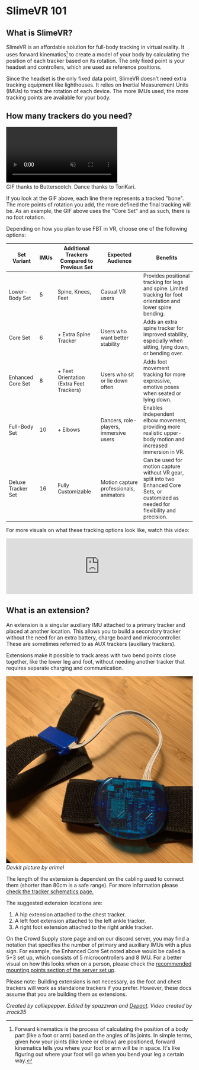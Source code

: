 # SlimeVR 101

## What is SlimeVR?

SlimeVR is an affordable solution for full-body tracking in virtual reality. It uses forward kinematics[^note] to create a model of your body by calculating the position of each tracker based on its rotation. The only fixed point is your headset and controllers, which are used as reference positions.

Since the headset is the only fixed data point, SlimeVR doesn’t need extra tracking equipment like lighthouses. It relies on Inertial Measurement Units (IMUs) to track the rotation of each device. The more IMUs used, the more tracking points are available for your body.

[^note]: Forward kinematics is the process of calculating the position of a body part (like a foot or arm) based on the angles of its joints. In simple terms, given how your joints (like knee or elbow) are positioned, forward kinematics tells you where your foot or arm will be in space. It's like figuring out where your foot will go when you bend your leg a certain way.

## How many trackers do you need?

<div class="embeddedVideo">
	<video name="Tracking Example" playsinline autoplay muted loop>
	  <source src="./assets/videos/ostriches.webm" type="video/webm">
	  <source src="./assets/videos/ostriches.mov" type="video/quicktime">
	</video><br>
	GIF thanks to Butterscotch. Dance thanks to ToriKari.
</div>

If you look at the GIF above, each line there represents a tracked "bone". The more points of rotation you add, the more defined the final tracking will be. As an example, the GIF above uses the "Core Set" and as such, there is no foot rotation.

Depending on how you plan to use FBT in VR, choose one of the following options:

| Set Variant        | IMUs | Additional Trackers Compared to Previous Set | Expected Audience                       | Benefits                                                                                                                                  |
| ------------------ | ---- | -------------------------------------------- | --------------------------------------- | ----------------------------------------------------------------------------------------------------------------------------------------- |
| Lower-Body Set     | 5    | Spine, Knees, Feet                           | Casual VR users                         | Provides positional tracking for legs and spine. Limited tracking for foot orientation and lower spine bending.                           |
| Core Set           | 6    | + Extra Spine Tracker                        | Users who want better stability         | Adds an extra spine tracker for improved stability, especially when sitting, lying down, or bending over.                                 |
| Enhanced Core Set  | 8    | + Feet Orientation (Extra Feet Trackers)     | Users who sit or lie down often         | Adds foot movement tracking for more expressive, emotive poses when seated or lying down.                                                 |
| Full-Body Set      | 10   | + Elbows                                     | Dancers, role-players, immersive users  | Enables independent elbow movement, providing more realistic upper-body motion and increased immersion in VR.                             |
| Deluxe Tracker Set | 16   | Fully Customizable                           | Motion capture professionals, animators | Can be used for motion capture without VR gear, split into two Enhanced Core Sets, or customized as needed for flexibility and precision. |

For more visuals on what these tracking options look like, watch this video:

<div class="video-container">
<iframe width="100%" height="auto" src="https://www.youtube.com/embed/KN3dxGNAq34" title="YouTube video player" frameborder="0" allow="accelerometer; autoplay muted; clipboard-write; encrypted-media; gyroscope; picture-in-picture" allowfullscreen></iframe>
</div>

## What is an extension?

An extension is a singular auxiliary IMU attached to a primary tracker and placed at another location. This allows you to build a secondary tracker without the need for an extra battery, charge board and microcontroller. These are sometimes referred to as AUX trackers (auxiliary trackers).

Extensions make it possible to track areas with two bend points close together, like the lower leg and foot, without needing another tracker that requires separate charging and communication.

![Extension Image](assets/img/extension.jpg)<br>
*Devkit picture by erimel*

The length of the extension is dependent on the cabling used to connect them (shorter than 80cm is a safe range). For more information please [check the tracker schematics page.](diy/tracker-schematics.md)

The suggested extension locations are:

1. A hip extension attached to the chest tracker.
1. A left foot extension attached to the left ankle tracker.
1. A right foot extension attached to the right ankle tracker.

On the Crowd Supply store page and on our discord server, you may find a notation that specifies the number of primary and auxiliary IMUs with a plus sign. For example, the Enhanced Core Set noted above would be called a 5+3 set up, which consists of 5 microcontrollers and 8 IMU. For a better visual on how this looks when on a person, please check the [recommended mounting points section of the server set up](server/putting-on-trackers.md#recommended-mounting-points).

Please note: Building extensions is not necessary, as the foot and chest trackers will work as standalone trackers if you prefer. However, these docs assume that you are building them as extensions.

*Created by calliepepper. Edited by spazzwan and [Depact](https://github.com/Depact). Video created by zrock35*
